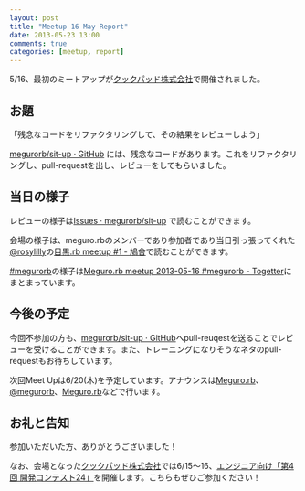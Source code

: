 ```yaml
---
layout: post
title: "Meetup 16 May Report"
date: 2013-05-23 13:00
comments: true
categories: [meetup, report]
---
```


5/16、最初のミートアップが[クックパッド株式会社](http://info.cookpad.com/)で開催されました。

## お題

「残念なコードをリファクタリングして、その結果をレビューしよう」

<span class="lsf-icon" title="github"></span>[megurorb/sit-up · GitHub](https://github.com/megurorb/sit-up) には、残念なコードがあります。これをリファクタリングし、pull-requestを出し、レビューをしてもらいました。

## 当日の様子

レビューの様子は<span class="lsf-icon" title="github"></span>[Issues · megurorb/sit-up](https://github.com/megurorb/sit-up/issues?state=closed) で読むことができます。

会場の様子は、meguro.rbのメンバーであり参加者であり当日引っ張ってくれた<span class="lsf-icon" title="twitter"></span>[@rosylilly](https://twitter.com/rosylilly)の<span class="lsf-icon" title="hatena"></span>[目黒.rb meetup #1 - 鳩舎](http://rosylilly.hatenablog.com/entry/2013/05/16/234905)で読むことができます。

<span class="lsf-icon" title="twitter"></span>[#megurorb](https://twitter.com/search?q=%23megurorb)の様子は[Meguro.rb meetup 2013-05-16 #megurorb - Togetter](http://togetter.com/li/506492)にまとまっています。

## 今後の予定

今回不参加の方も、[megurorb/sit-up · GitHub](https://github.com/megurorb/sit-up)へpull-reuqestを送ることでレビューを受けることができます。また、トレーニングになりそうなネタのpull-requestもお待ちしています。

次回Meet Upは6/20(木)を予定しています。アナウンスは<span class="lsf-icon" title="github"></span>[Meguro.rb](https://github.com/megurorb)、<span class="lsf-icon" title="twitter"></span>[@megurorb](https://twitter.com/megurorb)、<span class="lsf-icon" title="facebook"></span>[Meguro.rb](https://www.facebook.com/megurorb)などで行います。

## お礼と告知

参加いただいた方、ありがとうございました！

なお、会場となった[クックパッド株式会社](http://info.cookpad.com/)では6/15〜16、[エンジニア向け「第4回 開発コンテスト24」](http://info.cookpad.com/24contest4)を開催します。こちらもぜひご参加ください！


